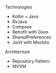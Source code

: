 Technologies
* Kotlin + Java
* RxJava
* Compose
* Retrofit with Gson
* SharedPreferences
* Junit with Mockito

Architecture
* Repository Pattern
* MVVM
